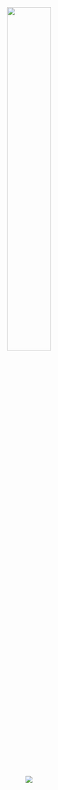 <div align="center">
      <img width="45%" src="https://github-readme-stats.vercel.app/api?username=SoyJuanFran&layout=compact&theme=react&hide_border=true"/>
         <p><a href="https://discord.com/invite/xN2udAvf5F">
      <img src="https://img.shields.io/discord/807994972989161542?style=for-the-badge&logo=discord&labelColor=7289da&logoColor=white&color=2c2f33&label=Discord"/>
  </a></p>
</div>
